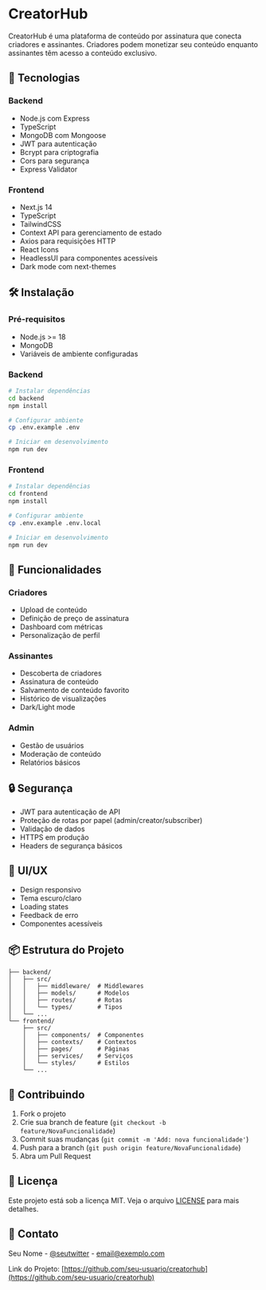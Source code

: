 # CreatorHub

CreatorHub é uma plataforma de conteúdo por assinatura que conecta criadores e assinantes. Criadores podem monetizar seu conteúdo enquanto assinantes têm acesso a conteúdo exclusivo.

## 🚀 Tecnologias

### Backend
- Node.js com Express
- TypeScript
- MongoDB com Mongoose
- JWT para autenticação
- Bcrypt para criptografia
- Cors para segurança
- Express Validator

### Frontend
- Next.js 14
- TypeScript
- TailwindCSS
- Context API para gerenciamento de estado
- Axios para requisições HTTP
- React Icons
- HeadlessUI para componentes acessíveis
- Dark mode com next-themes

## 🛠️ Instalação

### Pré-requisitos
- Node.js >= 18
- MongoDB
- Variáveis de ambiente configuradas

### Backend
```bash
# Instalar dependências
cd backend
npm install

# Configurar ambiente
cp .env.example .env

# Iniciar em desenvolvimento
npm run dev
```

### Frontend
```bash
# Instalar dependências
cd frontend
npm install

# Configurar ambiente
cp .env.example .env.local

# Iniciar em desenvolvimento
npm run dev
```

## 🌟 Funcionalidades

### Criadores
- Upload de conteúdo
- Definição de preço de assinatura
- Dashboard com métricas
- Personalização de perfil

### Assinantes
- Descoberta de criadores
- Assinatura de conteúdo
- Salvamento de conteúdo favorito
- Histórico de visualizações
- Dark/Light mode

### Admin
- Gestão de usuários
- Moderação de conteúdo
- Relatórios básicos

## 🔒 Segurança
- JWT para autenticação de API
- Proteção de rotas por papel (admin/creator/subscriber)
- Validação de dados
- HTTPS em produção
- Headers de segurança básicos

## 💅 UI/UX
- Design responsivo
- Tema escuro/claro
- Loading states
- Feedback de erro
- Componentes acessíveis

## 📦 Estrutura do Projeto

```
├── backend/
│   ├── src/
│   │   ├── middleware/  # Middlewares
│   │   ├── models/      # Modelos
│   │   ├── routes/      # Rotas
│   │   └── types/       # Tipos
│   └── ...
└── frontend/
    ├── src/
    │   ├── components/  # Componentes
    │   ├── contexts/    # Contextos
    │   ├── pages/       # Páginas
    │   ├── services/    # Serviços
    │   └── styles/      # Estilos
    └── ...
```

## 🤝 Contribuindo

1. Fork o projeto
2. Crie sua branch de feature (`git checkout -b feature/NovaFuncionalidade`)
3. Commit suas mudanças (`git commit -m 'Add: nova funcionalidade'`)
4. Push para a branch (`git push origin feature/NovaFuncionalidade`)
5. Abra um Pull Request

## 📝 Licença

Este projeto está sob a licença MIT. Veja o arquivo [LICENSE](LICENSE) para mais detalhes.

## 📧 Contato

Seu Nome - [@seutwitter](https://twitter.com/seutwitter) - email@exemplo.com

Link do Projeto: [https://github.com/seu-usuario/creatorhub](https://github.com/seu-usuario/creatorhub) 